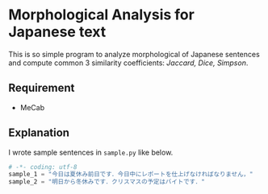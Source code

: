 # Morphological Analysis for Japanese text

This is so simple program to analyze morphological of Japanese sentences and compute common 3 similarity coefficients: *Jaccard, Dice, Simpson*.

<!-- Be careful that your text encoding is **utf-8**.-->

## Requirement
- MeCab

## Explanation
I wrote sample sentences in `sample.py` like below.
```sample.py
# -*- coding: utf-8
sample_1 = "今日は夏休み前日です．今日中にレポートを仕上げなければなりません，"
sample_2 = "明日から冬休みです．クリスマスの予定はバイトです．"
```

